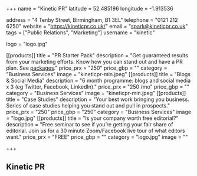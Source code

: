 +++
name = "Kinetic PR"
latitude = 52.485196
longitude =  -1.913536

address = "4 Tenby Street, Birmingham, B1 3EL"
telephone = "0121 212 6250"
website = "https://kineticpr.co.uk/"
email = "spark@kineticpr.co.uk"
tags = ["Public Relations", "Marketing"]
username = "kinetic"

logo = "logo.jpg"

[[products]]
  title = "PR Starter Pack"
  description = "Get guaranteed results from your marketing efforts. Know how you can stand out and have a PR plan. See [packages](https://kineticpr.co.uk/packages/kickstarter/)."
  price_prx = "250"
  price_gbp = ""
  category = "Business Services"
  image = "kineticpr-min.jpeg"
[[products]]
  title = "Blogs & Social Media"
  description = "6 month programme: blogs and social media x 3 (eg Twitter, Facebook, LinkedIn)."
  price_prx = "250 /mo"
  price_gbp = ""
  category = "Business Services"
  image = "kineticpr-min.jpeg"
[[products]]
  title = "Case Studies"
  description = "Your best work bringing you business. Series of case studies helping you stand out and pull in prospects."
  price_prx = "250"
  price_gbp = "250"
  category = "Business Services"
  image = "logo.jpg"
[[products]]
  title = "Is your company worth free editorial?"
  description = "Free seminar to see if you’re getting your fair share of editorial. Join us for a 30 minute Zoom/Facebook live tour of what editors want."
  price_prx = "FREE"
  price_gbp = ""
  category = "logo.jpg"
  image = ""


+++

## Kinetic PR
